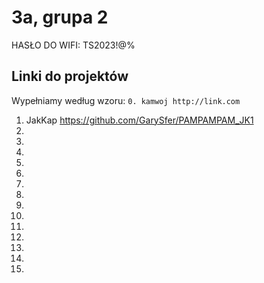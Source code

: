 # 3a, grupa 2

HASŁO DO WIFI: TS2023!@%

## Linki do projektów

Wypełniamy według wzoru:
`0. kamwoj http://link.com`

1. JakKap https://github.com/GarySfer/PAMPAMPAM_JK1
2.
3.
4.
5.
6. 
7.
8.
9.
10. 
11.
12.
13.
14.
15.
